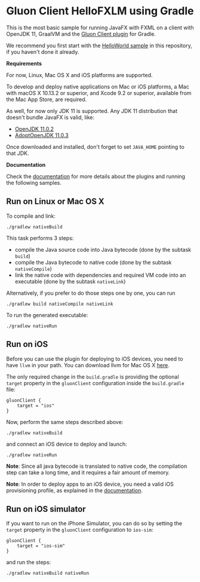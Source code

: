 # Gluon Client HelloFXLM using Gradle

This is the most basic sample for running JavaFX with FXML on a client with OpenJDK 11, GraalVM and the 
[Gluon Client plugin](https://github.com/gluonhq/client-gradle-plugin/)  for Gradle.

We recommend you first start with the [HelloWorld sample](https://github.com/gluonhq/client-samples/tree/master/Gradle/HelloWorld) in this repository, if you haven't done it already.

**Requirements**

For now, Linux, Mac OS X and iOS platforms are supported.
 
To develop and deploy native applications on Mac or iOS platforms, a Mac with macOS X 10.13.2 or superior, and Xcode 9.2 or superior, available from the Mac App Store, are required.

As well, for now only JDK 11 is supported. Any JDK 11 distribution that doesn't bundle JavaFX is valid, like:

- [OpenJDK 11.0.2](https://download.java.net/java/GA/jdk11/9/GPL/openjdk-11.0.2_osx-x64_bin.tar.gz)
- [AdoptOpenJDK 11.0.3](https://github.com/AdoptOpenJDK/openjdk11-binaries/releases/download/jdk-11.0.3%2B7/OpenJDK11U-jdk_x64_mac_hotspot_11.0.3_7.tar.gz) 

Once downloaded and installed, don't forget to set `JAVA_HOME` pointing to that JDK.

**Documentation**

Check the [documentation](https://docs.gluonhq.com/client) for more details about the plugins and running the following samples.

## Run on Linux or Mac OS X

To compile and link:

    ./gradlew nativeBuild
    
This task performs 3 steps: 

* compile the Java source code into Java bytecode (done by the subtask `build`)
* compile the Java bytecode to native code (done by the subtask `nativeCompile`)
* link the native code with dependencies and required VM code into an executable (done by the subtask `nativeLink`)

Alternatively, if you prefer to do those steps one by one, you can run

    ./gradlew build nativeCompile nativeLink

To run the generated executable:
    
    ./gradlew nativeRun

## Run on iOS

Before you can use the plugin for deploying to iOS devices, you need to have `llvm` in your path. You can download llvm for 
Mac OS X <a href="http://releases.llvm.org/6.0.0/clang+llvm-6.0.0-x86_64-apple-darwin.tar.xz">here</a>.

The only required change in the `build.gradle` is providing the optional `target` property in the `gluonClient` configuration inside the `build.gradle` file:
```
gluonClient {
    target = "ios"
}
```

Now, perform the same steps described above:

    ./gradlew nativeBuild
    
and connect an iOS device to deploy and launch:
    
    ./gradlew nativeRun

**Note**: Since all java bytecode is translated to native code, the compilation step can take a long time, and it requires a fair amount of memory.

**Note**: In order to deploy apps to an iOS device, you need a valid iOS provisioning profile, as explained in the [documentation](https://docs.gluonhq.com/client/#_ios_deployment).

## Run on iOS simulator

If you want to run on the iPhone Simulator, you can do so by setting the `target` property in the `gluonClient` configuration to `ios-sim`:
```
gluonClient {
    target = "ios-sim"
}
```

and run the steps:

    ./gradlew nativeBuild nativeRun
